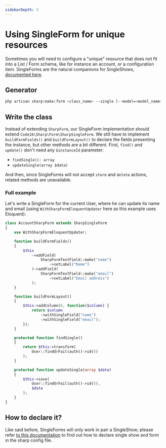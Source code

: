 ```yaml
---
sidebarDepth: 3
---
```


# Using SingleForm for unique resources

Sometimes you will need to configure a "unique" resource that does not fit into a List / Form schema, like for instance an account, or a configuration item. SingleForms are the natural companions for SingleShows, [documented here](single-show.md).


## Generator

```sh
php artisan sharp:make:form <class_name> --single [--model=<model_name>]
```


## Write the class

Instead of extending `SharpForm`, our SingleForm implementation should extend `Code16\Sharp\Form\SharpSingleForm`. We still have to implement `buildFormFields()` and `buildFormLayout()` to declare the fields presenting the instance, but other methods are a bit different. First, `find()` and `update()` don't need any `$instanceId` parameter:

- `findSingle(): array`
- `updateSingle(array $data)`

And then, since SingleForms will not accept `store` and `delete` actions, related methods are unavailable.


### Full example

Let's write a SingleForm for the current User, where he can update its name and email (using `WithSharpFormEloquentUpdater` here as this example uses Eloquent):

```php
class AccountSharpForm extends SharpSingleForm
{
    use WithSharpFormEloquentUpdater;

    function buildFormFields()
    {
        $this
            ->addField(
                SharpFormTextField::make("name")
                    ->setLabel("Name")
            )->addField(
                SharpFormTextField::make("email")
                    ->setLabel("Email address")
            );
    }

    function buildFormLayout()
    {
        $this->addColumn(6, function($column) {
            return $column
                ->withSingleField("name")
                ->withSingleField("email");
        });
    }

    protected function findSingle()
    {
        return $this->transform(
            User::findOrFail(auth()->id())
        );
    }

    protected function updateSingle(array $data)
    {
        $this->save(
            User::findOrFail(auth()->id()), 
            $data
        );
    }
}
```


## How to declare it?

Like said before, SingleForms will only work in pair a SingleShow; please refer [to this documentation](single-show.md#linking-a-singleshow-to-the-main-menu) to find out how to declare single show and form in the sharp config file.